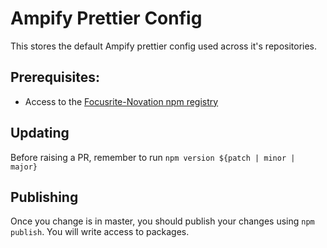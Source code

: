 # Ampify Prettier Config

This stores the default Ampify prettier config used across it's repositories.

## Prerequisites:

- Access to the [Focusrite-Novation npm registry](https://github.com/Focusrite-Novation/ampify-web-ui#add-focusrite-novation-npm-registry)

## Updating

Before raising a PR, remember to run `npm version ${patch | minor | major}`

## Publishing

Once you change is in master, you should publish your changes using `npm publish`. You will write access to packages.
